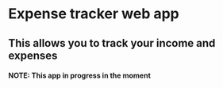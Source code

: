 # Expense tracker web app
## This allows you to track your income and expenses

#### NOTE: This app in progress in the moment



